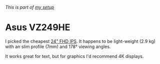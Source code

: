 _This is part of [my setup](/setup.html)_

# Asus VZ249HE

I picked the cheapest [24" FHD IPS][a]. It happens to be light-weight
(2.9 kg) with an slim profile (7mm) and 178&deg; viewing angles.

It works great for text, but for graphics I'd recommend 4K displays.

[a]: https://www.asus.com/Monitors/VZ249HE/
